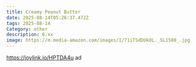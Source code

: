```yaml
---
title: Creamy Peanut Butter
date: 2025-08-14T05:26:37.472Z
tags: 2025-08-14
Category: other
description: 6.xx
image: https://m.media-amazon.com/images/I/71iTSdDUkOL._SL1500_.jpg
---
```

https://joylink.io/HPTDA4u ad